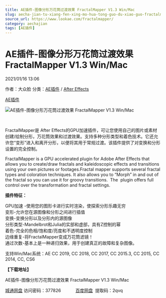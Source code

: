 ```yaml
---
title: AE插件-图像分形万花筒过渡效果 FractalMapper V1.3 Win/Mac
slug: aecha-jian-tu-xiang-fen-xing-mo-hua-tong-guo-du-xiao-guo-fractalmapper-v1-3-win-mac
source_url: https://www.lookae.com/fractalmapper/
category: aechajian
tags: [AE插件]
---
```

# AE插件-图像分形万花筒过渡效果 FractalMapper V1.3 Win/Mac

2021/01/16 13:06

作者：大众脸
分类：[AE插件](https://www.lookae.com/after-effects/aechajian/) / [After Effects](https://www.lookae.com/after-effects/)

[AE插件](https://www.lookae.com/tag/ae%e6%8f%92%e4%bb%b6/)

![AE插件-图像分形万花筒过渡效果 FractalMapper V1.3 Win/Mac](https://www.lookae.com/wp-content/uploads/2021/01/FractalMapper.jpg "AE插件-图像分形万花筒过渡效果 FractalMapper V1.3 Win/Mac-LookAE.com")

﻿

FractalMapper是 After Effects的GPU加速插件，可让您使用自己的图片或素材创建/绘制分形，万花筒效果和过渡效果。支持多种分形类型和着色技术。它还允许您“变形”进入和离开分形，以便将其用于常规过渡。该插件提供了对变换和分形设置的完全控制。

FractalMapper is a GPU accelerated plugin for Adobe After Effects that allows you to create/draw fractals and kaleidoscopic effects and transitions using your own pictures or footages.Fractal mapper supports several fractal types and coloration techniques. It also allows you to “Morph” in and out of the fractal so you can use it for groovy transitions.  The  plugin offers full control over the transformation and fractal settings.

**插件特征：**

GPU加速 -使用您的图形卡进行实时渲染，使探索分形乐趣无穷  
变形-允许您在源图像和分形之间进行插值  
变换-变换分形以及分形内的源图像  
分形类型-Mandelbrot和Julia的实部和虚部，具有Z控制的幂  
着色-完全的色相/饱和度/亮度和不透明度控制  
边缘重复-将FractalMapper变成万花筒滤镜！  
通过次数-基本上是一种递归效果，用于创建真正的故障和复杂图像。

支持Win/Mac系统：AE CC 2019, CC 2018, CC 2017, CC 2015.3, CC 2015, CC 2014, CC, CS6

**【下载地址】**

AE插件-图像分形万花筒过渡效果 FractalMapper V1.3 Win/Mac

[城通网盘](https://089u.com/file/680462-479323119) 访问密码：377826            [百度网盘](https://pan.baidu.com/s/1XfvRSrTYMvH-kGCsinx8MQ)  提取码：2qvq
